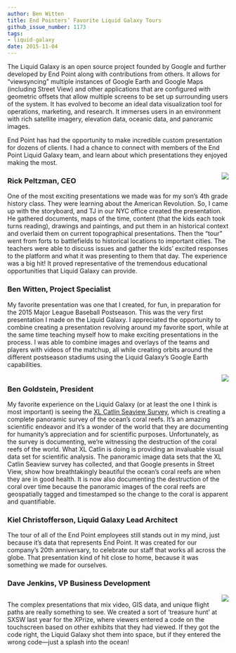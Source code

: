 ```yaml
---
author: Ben Witten
title: End Pointers’ Favorite Liquid Galaxy Tours
github_issue_number: 1173
tags:
- liquid-galaxy
date: 2015-11-04
---
```


The Liquid Galaxy is an open source project founded by Google and further developed by End Point along with contributions from others. It allows for “viewsyncing” multiple instances of Google Earth and Google Maps (including Street View) and other applications that are configured with geometric offsets that allow multiple screens to be set up surrounding users of the system. It has evolved to become an ideal data visualization tool for operations, marketing, and research. It immerses users in an environment with rich satellite imagery, elevation data, oceanic data, and panoramic images.

End Point has had the opportunity to make incredible custom presentation for dozens of clients. I had a chance to connect with members of the End Point Liquid Galaxy team, and learn about which presentations they enjoyed making the most.

<div class="separator" style="clear: both; text-align: center;"><a href="/blog/2015/11/end-pointers-favorite-liquid-galaxy/image-0-big.png" imageanchor="1" style="clear: right; float: right; margin-bottom: 1em; margin-left: 1em;"><img border="0" src="/blog/2015/11/end-pointers-favorite-liquid-galaxy/image-0.png"/></a></div>

### Rick Peltzman, CEO

One of the most exciting presentations we made was for my son’s 4th grade history class. They were learning about the American Revolution. So, I came up with the storyboard, and TJ in our NYC office created the presentation. He gathered documents, maps of the time, content (that the kids each took turns reading), drawings and paintings, and put them in an historical context and overlaid them on current topographical presentations. Then the “tour” went from forts to battlefields to historical locations to important cities. The teachers were able to discuss issues and gather the kids’ excited responses to the platform and what it was presenting to them that day. The experience was a big hit! It proved representative of the tremendous educational opportunities that Liquid Galaxy can provide.

### Ben Witten, Project Specialist

My favorite presentation was one that I created, for fun, in preparation for the 2015 Major League Baseball Postseason. This was the very first presentation I made on the Liquid Galaxy. I appreciated the opportunity to combine creating a presentation revolving around my favorite sport, while at the same time teaching myself how to make exciting presentations in the process. I was able to combine images and overlays of the teams and players with videos of the matchup, all while creating orbits around the different postseason stadiums using the Liquid Galaxy’s Google Earth capabilities.

<div class="separator" style="clear: both; text-align: center;"><a href="/blog/2015/11/end-pointers-favorite-liquid-galaxy/image-1-big.png" imageanchor="1" style="clear: right; float: right; margin-bottom: 1em; margin-left: 1em;"><img border="0" src="/blog/2015/11/end-pointers-favorite-liquid-galaxy/image-1.png"/></a></div>

### Ben Goldstein, President

My favorite experience on the Liquid Galaxy (or at least the one I think is most important) is seeing the [XL Catlin Seaview Survey](http://catlinseaviewsurvey.com/), which is creating a complete panoramic survey of the ocean’s coral reefs. It’s an amazing scientific endeavor and it’s a wonder of the world that they are documenting for humanity’s appreciation and for scientific purposes. Unfortunately, as the survey is documenting, we’re witnessing the destruction of the coral reefs of the world. What XL Catlin is doing is providing an invaluable visual data set for scientific analysis. The panoramic image data sets that the XL Catlin Seaview survey has collected, and that Google presents in Street View, show how breathtakingly beautiful the ocean’s coral reefs are when they are in good health. It is now also documenting the destruction of the coral over time because the panoramic images of the coral reefs are geospatially tagged and timestamped so the change to the coral is apparent and quantifiable.

### Kiel Christofferson, Liquid Galaxy Lead Architect

The tour of all of the End Point employees still stands out in my mind, just because it’s data that represents End Point. It was created for our company’s 20th anniversary, to celebrate our staff that works all across the globe. That presentation kind of hit close to home, because it was something we made for ourselves.

### Dave Jenkins, VP Business Development

<div class="separator" style="clear: both; text-align: center;"><a href="/blog/2015/11/end-pointers-favorite-liquid-galaxy/image-2-big.jpeg" imageanchor="1" style="clear: right; float: right; margin-bottom: 1em; margin-left: 1em;"><img border="0" src="/blog/2015/11/end-pointers-favorite-liquid-galaxy/image-2.jpeg"/></a></div>

The complex presentations that mix video, GIS data, and unique flight paths are really something to see. We created a sort of ‘treasure hunt’ at SXSW last year for the XPrize, where viewers entered a code on the touchscreen based on other exhibits that they had viewed. If they got the code right, the Liquid Galaxy shot them into space, but if they entered the wrong code—​just a splash into the ocean!
